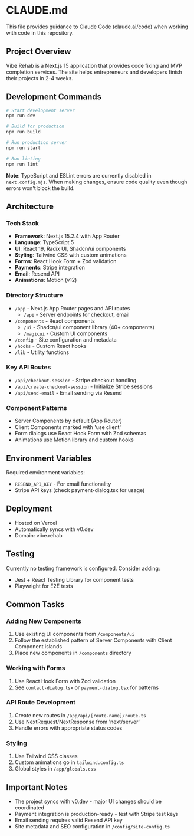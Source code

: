 # CLAUDE.md

This file provides guidance to Claude Code (claude.ai/code) when working with code in this repository.

## Project Overview

Vibe Rehab is a Next.js 15 application that provides code fixing and MVP completion services. The site helps entrepreneurs and developers finish their projects in 2-4 weeks.

## Development Commands

```bash
# Start development server
npm run dev

# Build for production
npm run build

# Run production server
npm run start

# Run linting
npm run lint
```

**Note**: TypeScript and ESLint errors are currently disabled in `next.config.mjs`. When making changes, ensure code quality even though errors won't block the build.

## Architecture

### Tech Stack
- **Framework**: Next.js 15.2.4 with App Router
- **Language**: TypeScript 5
- **UI**: React 19, Radix UI, Shadcn/ui components
- **Styling**: Tailwind CSS with custom animations
- **Forms**: React Hook Form + Zod validation
- **Payments**: Stripe integration
- **Email**: Resend API
- **Animations**: Motion (v12)

### Directory Structure
- `/app` - Next.js App Router pages and API routes
  - `/api` - Server endpoints for checkout, email
- `/components` - React components
  - `/ui` - Shadcn/ui component library (40+ components)
  - `/magicui` - Custom UI components
- `/config` - Site configuration and metadata
- `/hooks` - Custom React hooks
- `/lib` - Utility functions

### Key API Routes
- `/api/checkout-session` - Stripe checkout handling
- `/api/create-checkout-session` - Initialize Stripe sessions
- `/api/send-email` - Email sending via Resend

### Component Patterns
- Server Components by default (App Router)
- Client Components marked with 'use client'
- Form dialogs use React Hook Form with Zod schemas
- Animations use Motion library and custom hooks

## Environment Variables

Required environment variables:
- `RESEND_API_KEY` - For email functionality
- Stripe API keys (check payment-dialog.tsx for usage)

## Deployment

- Hosted on Vercel
- Automatically syncs with v0.dev
- Domain: vibe.rehab

## Testing

Currently no testing framework is configured. Consider adding:
- Jest + React Testing Library for component tests
- Playwright for E2E tests

## Common Tasks

### Adding New Components
1. Use existing UI components from `/components/ui`
2. Follow the established pattern of Server Components with Client Component islands
3. Place new components in `/components` directory

### Working with Forms
1. Use React Hook Form with Zod validation
2. See `contact-dialog.tsx` or `payment-dialog.tsx` for patterns

### API Route Development
1. Create new routes in `/app/api/[route-name]/route.ts`
2. Use NextRequest/NextResponse from 'next/server'
3. Handle errors with appropriate status codes

### Styling
1. Use Tailwind CSS classes
2. Custom animations go in `tailwind.config.ts`
3. Global styles in `/app/globals.css`

## Important Notes

- The project syncs with v0.dev - major UI changes should be coordinated
- Payment integration is production-ready - test with Stripe test keys
- Email sending requires valid Resend API key
- Site metadata and SEO configuration in `/config/site-config.ts`